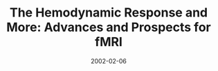 ---
title: "The Hemodynamic Response and More: Advances and Prospects for fMRI"
project_id: 
date: 2002-02-06
conference_id: ""
presenters:
   - peter_bandettini
summary: "<p>Yale University, New Haven, CT</p>"
file: /assets/presentations/T112.ppt
filename: T112.ppt
layout: presentation
---